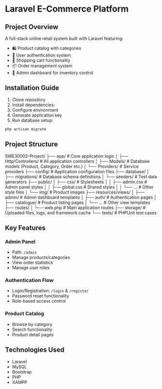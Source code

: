 # Laravel E-Commerce Platform

## Project Overview
A full-stack online retail system built with Laravel featuring:
- 🛍️ Product catalog with categories
- 👥 User authentication system
- 🛒 Shopping cart functionality
- 📦 Order management system
- 👔 Admin dashboard for inventory control

## Installation Guide
1. Clone repository
2. Install dependencies:
3. Configure environment
4. Generate application key
5. Run database setup:
```bash
php artisan migrate
```
## Project Structure
SWE30003-Project/
├── app/                  # Core application logic
│   ├── Http/Controllers/ # All application controllers
│   ├── Models/          # Database models (Product, Category, Order etc.)
│   └── Providers/       # Service providers
├── config/              # Application configuration files
├── database/
│   ├── migrations/      # Database schema definitions
│   └── seeders/         # Test data generators
├── public/
│   ├── css/             # Stylesheets
│   │   ├── admin.css    # Admin panel styles
│   │   ├── global.css   # Shared styles
│   │   └── ...         # Other style files
│   └── img/             # Product images
├── resources/views/
│   ├── admin/           # Admin dashboard templates
│   ├── auth/            # Authentication pages
│   ├── catalogue/       # Product listing pages
│   └── ...              # Other view templates
├── routes/
│   └── web.php          # Main application routes
├── storage/             # Uploaded files, logs, and framework cache
└── tests/               # PHPUnit test cases

## Key Features
### Admin Panel
- Path: `/admin`
- Manage products/categories
- View order statistics
- Manage user roles

### Authentication Flow
- Login/Registration: `/login` & `/register`
- Password reset functionality
- Role-based access control

### Product Catalog
- Browse by category
- Search functionality
- Product detail pages

## Technologies Used
- Laravel 
- MySQL
- Bootstrap 
- PHP 
- XAMPP